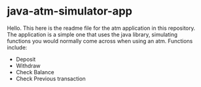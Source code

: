 # java-atm-simulator-app
Hello. This here is the readme file for the atm application in this repository.
The application is a simple one that uses the java library, simulating functions you would normally come across when using an atm.
Functions include:
- Deposit
- Withdraw
- Check Balance
- Check Previous transaction
